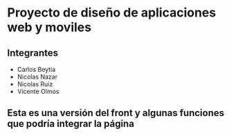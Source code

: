 # Proyecto de diseño de aplicaciones web y moviles

## Integrantes
 - Carlos Beytia
 - Nicolas Nazar
 - Nicolas Ruiz
 - Vicente Olmos
 
## Esta es una versión del front y algunas funciones que podría integrar la página
